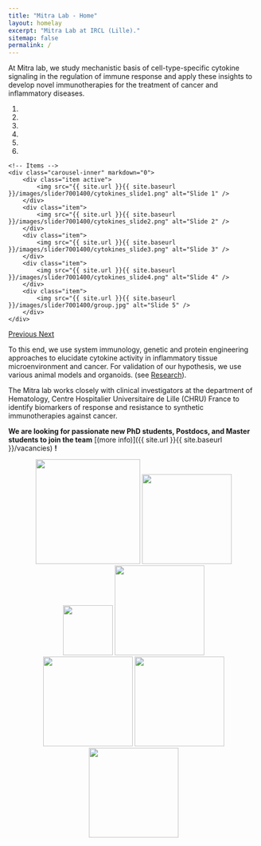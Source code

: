 ```yaml
---
title: "Mitra Lab - Home"
layout: homelay
excerpt: "Mitra Lab at IRCL (Lille)."
sitemap: false
permalink: /
---
```


At Mitra lab, we study mechanistic basis of cell-type-specific cytokine signaling in the regulation of immune response and apply these insights to develop novel immunotherapies for the treatment of cancer and inflammatory diseases. 


<div markdown="0" id="carousel" class="carousel slide" data-ride="carousel" data-interval="4000" data-pause="hover" >
    <!-- Menu -->
    <ol class="carousel-indicators">
        <li data-target="#carousel" data-slide-to="0" class="active"></li>
        <li data-target="#carousel" data-slide-to="1"></li>
        <li data-target="#carousel" data-slide-to="2"></li>
        <li data-target="#carousel" data-slide-to="3"></li>
        <li data-target="#carousel" data-slide-to="4"></li>
        <li data-target="#carousel" data-slide-to="5"></li>
    </ol>

    <!-- Items -->
    <div class="carousel-inner" markdown="0">
        <div class="item active">
            <img src="{{ site.url }}{{ site.baseurl }}/images/slider7001400/cytokines_slide1.png" alt="Slide 1" />
        </div>
        <div class="item">
            <img src="{{ site.url }}{{ site.baseurl }}/images/slider7001400/cytokines_slide2.png" alt="Slide 2" />
        </div>
        <div class="item">
            <img src="{{ site.url }}{{ site.baseurl }}/images/slider7001400/cytokines_slide3.png" alt="Slide 3" />
        </div>
        <div class="item">
            <img src="{{ site.url }}{{ site.baseurl }}/images/slider7001400/cytokines_slide4.png" alt="Slide 4" />
        </div>
        <div class="item">
            <img src="{{ site.url }}{{ site.baseurl }}/images/slider7001400/group.jpg" alt="Slide 5" />
        </div>       
    </div>
  <a class="left carousel-control" href="#carousel" role="button" data-slide="prev">
    <span class="glyphicon glyphicon-chevron-left" aria-hidden="true"></span>
    <span class="sr-only">Previous</span>
  </a>
  <a class="right carousel-control" href="#carousel" role="button" data-slide="next">
    <span class="glyphicon glyphicon-chevron-right" aria-hidden="true"></span>
    <span class="sr-only">Next</span>
  </a>
</div>




To this end, we use system immunology, genetic and protein engineering approaches to elucidate cytokine activity in inflammatory tissue microenvironment and cancer. For validation of our hypothesis, we use various animal models and organoids. (see [Research](research)).

The Mitra lab works closely with clinical investigators at the department of Hematology, Centre Hospitalier Universitaire de Lille (CHRU) France to identify biomarkers of response and resistance to synthetic immunotherapies against cancer.

 **We are  looking for passionate new PhD students, Postdocs, and Master students to join the team** [(more info)]({{ site.url }}{{ site.baseurl }}/vacancies) **!**

<figure class="fourth">
  <p align="center">
    <img src="{{ site.url }}{{ site.baseurl }}/images/logopic/LOGO-IRCL.jpg" style="width: 210px">
    <img src="{{ site.url }}{{ site.baseurl }}/images/logopic/LOGO_inserm.png" style="width: 180px">
    <img src="{{ site.url }}{{ site.baseurl }}/images/logopic/LOGO_CHU_Lille.png" style="width: 100px">
    <img src="{{ site.url }}{{ site.baseurl }}/images/logopic/LOGO_lille_univ.png" style="width: 180px">
    <img src="{{ site.url }}{{ site.baseurl }}/images/logopic/LOGO_oncolille.png" style="width: 180px">
    <img src="{{ site.url }}{{ site.baseurl }}/images/logopic/LOGO_canther.jpg" style="width: 180px">
    <img src="{{ site.url }}{{ site.baseurl }}/images/logopic/LOGO_cnrs.png" style="width: 180px">
  </p>
</figure>
